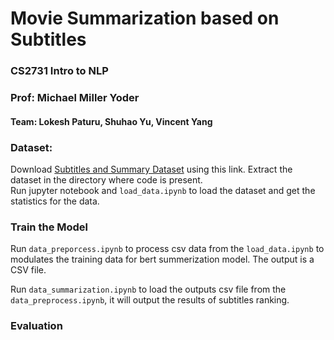 # Movie Summarization based on Subtitles
### CS2731 Intro to NLP
### Prof: Michael Miller Yoder
#### Team: Lokesh Paturu, Shuhao Yu, Vincent Yang

### Dataset:
Download [Subtitles and Summary Dataset](https://drive.google.com/file/d/1P12oN9SrbSxJavZvXS3FVHQYDLm6dMHa/view?usp=sharing) using this link. Extract the dataset in the directory where code is present.
<br/>
Run jupyter notebook and `load_data.ipynb` to load the dataset and get the statistics for the data.


### Train the Model

Run `data_preporcess.ipynb` to process csv data from the `load_data.ipynb` to modulates the training data for bert summerization model. The output is a CSV file.

Run `data_summarization.ipynb` to load the outputs csv file from the `data_preprocess.ipynb`, it will output the results of subtitles ranking.


### Evaluation


